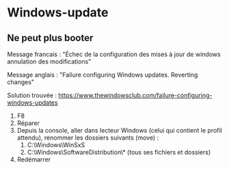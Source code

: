 # Windows-update

## Ne peut plus booter
Message francais : "Échec de la configuration des mises à jour de windows annulation des modifications"

Message anglais : "Failure configuring Windows updates. Reverting changes"

Solution trouvée : 
https://www.thewindowsclub.com/failure-configuring-windows-updates

1. F8
1. Réparer
1. Depuis la console, aller dans lecteur Windows (celui qui contient le profil attendu), renommer les dossiers suivants (move) :
   1. C:\\Windows\\WinSxS
   1. C:\\Windows\\SoftwareDistribution\\* (tous ses fichiers et dossiers)
1. Redémarrer
